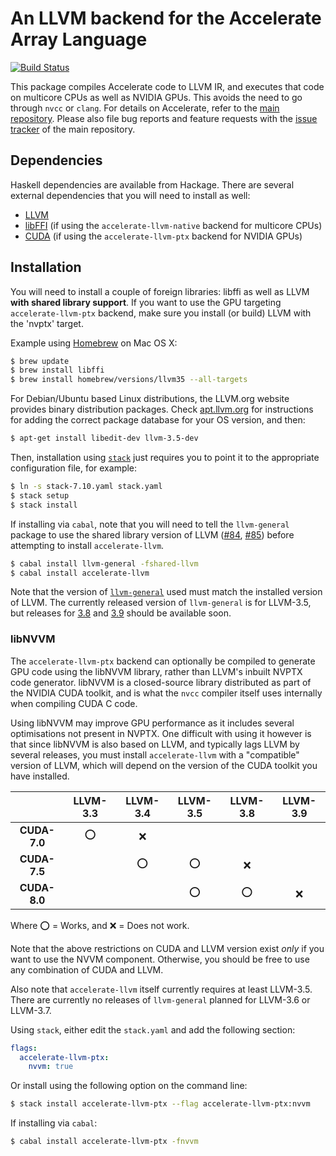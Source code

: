 An LLVM backend for the Accelerate Array Language
=================================================

[![Build Status](https://travis-ci.org/AccelerateHS/accelerate-llvm.svg)](https://travis-ci.org/AccelerateHS/accelerate-llvm)

This package compiles Accelerate code to LLVM IR, and executes that code on
multicore CPUs as well as NVIDIA GPUs. This avoids the need to go through `nvcc`
or `clang`. For details on Accelerate, refer to the [main repository][GitHub].
Please also file bug reports and feature requests with the [issue
tracker][Issues] of the main repository.

  [GitHub]:  https://github.com/AccelerateHS/accelerate
  [Issues]:  https://github.com/AccelerateHS/accelerate/issues

Dependencies
------------

Haskell dependencies are available from Hackage. There are several external
dependencies that you will need to install as well:

 * [LLVM](http://llvm.org)
 * [libFFI](http://sourceware.org/libffi/) (if using the `accelerate-llvm-native` backend for multicore CPUs)
 * [CUDA](https://developer.nvidia.com/cuda-downloads) (if using the `accelerate-llvm-ptx` backend for NVIDIA GPUs)


Installation
------------

You will need to install a couple of foreign libraries: libffi as well as LLVM
__with shared library support__. If you want to use the GPU targeting
`accelerate-llvm-ptx` backend, make sure you install (or build) LLVM with the
'nvptx' target.

Example using [Homebrew](http://brew.sh) on Mac OS X:

```sh
$ brew update
$ brew install libffi
$ brew install homebrew/versions/llvm35 --all-targets
```

For Debian/Ubuntu based Linux distributions, the LLVM.org website provides
binary distribution packages. Check [apt.llvm.org](http://apt.llvm.org) for
instructions for adding the correct package database for your OS version, and
then:

```sh
$ apt-get install libedit-dev llvm-3.5-dev
```

Then, installation using
[`stack`](http://docs.haskellstack.org/en/stable/README.html) just requires you
to point it to the appropriate configuration file, for example:

```sh
$ ln -s stack-7.10.yaml stack.yaml
$ stack setup
$ stack install
```

If installing via `cabal`, note that you will need to tell the `llvm-general`
package to use the shared library version of LLVM ([#84][llvm-general-issue84],
[#85][llvm-general-issue85]) before attempting to install `accelerate-llvm`.

```sh
$ cabal install llvm-general -fshared-llvm
$ cabal install accelerate-llvm
```

Note that the version of
[`llvm-general`](https://hackage.haskell.org/package/llvm-general) used must
match the installed version of LLVM. The currently released version of
`llvm-general` is for LLVM-3.5, but releases for
[3.8](https://github.com/bscarlet/llvm-general/tree/llvm-3.8) and
[3.9](https://github.com/bscarlet/llvm-general/tree/llvm-3.9) should be
available soon.


### libNVVM

The `accelerate-llvm-ptx` backend can optionally be compiled to generate GPU
code using the libNVVM library, rather than LLVM's inbuilt NVPTX code generator.
libNVVM is a closed-source library distributed as part of the NVIDIA CUDA
toolkit, and is what the `nvcc` compiler itself uses internally when compiling
CUDA C code.

Using libNVVM may improve GPU performance as it includes several optimisations
not present in NVPTX. One difficult with using it however is that since libNVVM
is also based on LLVM, and typically lags LLVM by several releases, you must
install `accelerate-llvm` with a "compatible" version of LLVM, which will
depend on the version of the CUDA toolkit you have installed.

|              | LLVM-3.3 | LLVM-3.4 | LLVM-3.5 | LLVM-3.8 | LLVM-3.9 |
|:------------:|:--------:|:--------:|:--------:|:--------:|:--------:|
| **CUDA-7.0** |     ⭕    |     ❌    |          |          |          |
| **CUDA-7.5** |          |     ⭕    |     ⭕    |     ❌    |          |
| **CUDA-8.0** |          |          |     ⭕    |     ⭕    |     ❌    |

Where ⭕ = Works, and ❌ = Does not work.

Note that the above restrictions on CUDA and LLVM version exist _only_ if you
want to use the NVVM component. Otherwise, you should be free to use any
combination of CUDA and LLVM.

Also note that `accelerate-llvm` itself currently requires at least LLVM-3.5. There
are currently no releases of `llvm-general` planned for LLVM-3.6 or LLVM-3.7.

Using `stack`, either edit the `stack.yaml` and add the following section:

```yaml
flags:
  accelerate-llvm-ptx:
    nvvm: true
```

Or install using the following option on the command line:

```sh
$ stack install accelerate-llvm-ptx --flag accelerate-llvm-ptx:nvvm
```

If installing via `cabal`:

```sh
$ cabal install accelerate-llvm-ptx -fnvvm
```

 [llvm-general-issue84]:        https://github.com/bscarlet/llvm-general/issues/84
 [llvm-general-issue85]:        https://github.com/bscarlet/llvm-general/issues/85

